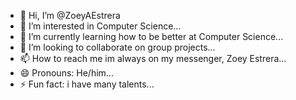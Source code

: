 - 👋 Hi, I’m @ZoeyAEstrera
- 👀 I’m interested in Computer Science...
- 🌱 I’m currently learning how to be better at Computer Science...
- 💞️ I’m looking to collaborate on group projects...
- 📫 How to reach me im always on my messenger, Zoey Estrera...
- 😄 Pronouns: He/him...
- ⚡ Fun fact: i have many talents...

<!---
ZoeyAEstrera/ZoeyAEstrera is a ✨ special ✨ repository because its `README.md` (this file) appears on your GitHub profile.
You can click the Preview link to take a look at your changes.
--->
